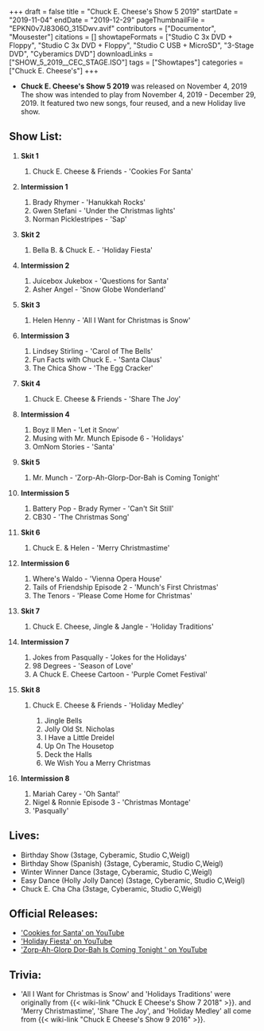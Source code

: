 +++
draft = false
title = "Chuck E. Cheese's Show 5 2019"
startDate = "2019-11-04"
endDate = "2019-12-29"
pageThumbnailFile = "EPKN0v7J8306O_315Dwv.avif"
contributors = ["Documentor", "Mousester"]
citations = []
showtapeFormats = ["Studio C 3x DVD + Floppy", "Studio C 3x DVD + Floppy", "Studio C USB + MicroSD", "3-Stage DVD", "Cyberamics DVD"]
downloadLinks = ["SHOW_5_2019__CEC_STAGE.ISO"]
tags = ["Showtapes"]
categories = ["Chuck E. Cheese's"]
+++
* **Chuck E. Cheese's Show 5 2019** was released on November 4, 2019
  The show was intended to play from November 4, 2019 - December 29, 2019. It featured two new songs, four reused, and a new Holiday live show.

## Show List:

1. **Skit 1**

   1. Chuck E. Cheese & Friends - 'Cookies For Santa'
2. **Intermission 1**

   1. Brady Rhymer - 'Hanukkah Rocks'
   2. Gwen Stefani - 'Under the Christmas lights'
   3. Norman Picklestripes - 'Sap'
3. **Skit 2**

   1. Bella B. & Chuck E. - 'Holiday Fiesta'
4. **Intermission 2**

   1. Juicebox Jukebox - 'Questions for Santa'
   2. Asher Angel - 'Snow Globe Wonderland'
5. **Skit 3**

   1. Helen Henny - 'All I Want for Christmas is Snow'
6. **Intermission 3**

   1. Lindsey Stirling - 'Carol of The Bells'
   2. Fun Facts with Chuck E. - 'Santa Claus'
   3. The Chica Show - 'The Egg Cracker'
7. **Skit 4**

   1. Chuck E. Cheese & Friends - 'Share The Joy'
8. **Intermission 4**

   1. Boyz II Men - 'Let it Snow'
   2. Musing with Mr. Munch Episode 6 - 'Holidays'
   3. OmNom Stories - 'Santa'
9. **Skit 5**

   1. Mr. Munch - 'Zorp-Ah-Glorp-Dor-Bah is Coming Tonight'
10. **Intermission 5**

    1. Battery Pop - Brady Rymer - 'Can't Sit Still'
    2. CB30 - 'The Christmas Song'
11. **Skit 6**

    1. Chuck E. & Helen - 'Merry Christmastime'
12. **Intermission 6**

    1. Where's Waldo - 'Vienna Opera House'
    2. Tails of Friendship Episode 2 - 'Munch's First Christmas'
    3. The Tenors - 'Please Come Home for Christmas'
13. **Skit 7**

    1. Chuck E. Cheese, Jingle & Jangle - 'Holiday Traditions'
14. **Intermission 7**

    1. Jokes from Pasqually - 'Jokes for the Holidays'
    2. 98 Degrees - 'Season of Love'
    3. A Chuck E. Cheese Cartoon - 'Purple Comet Festival'
15. **Skit 8**

    1. Chuck E. Cheese & Friends - 'Holiday Medley'

       1. Jingle Bells
       2. Jolly Old St. Nicholas
       3. I Have a Little Dreidel
       4. Up On The Housetop
       5. Deck the Halls
       6. We Wish You a Merry Christmas
16. **Intermission 8**

    1. Mariah Carey - 'Oh Santa!'
    2. Nigel & Ronnie Episode 3 - 'Christmas Montage'
    3. 'Pasqually'

## Lives:

* Birthday Show (3stage, Cyberamic, Studio C,Weigl)
* Birthday Show (Spanish) (3stage, Cyberamic, Studio C,Weigl)
* Winter Winner Dance (3stage, Cyberamic, Studio C,Weigl)
* Easy Dance (Holly Jolly Dance) (3stage, Cyberamic, Studio C,Weigl)
* Chuck E. Cha Cha (3stage, Cyberamic, Studio C,Weigl)

## Official Releases:

* ['Cookies for Santa' on YouTube](https://www.youtube.com/watch?v=YBxr9xyv6ts)
* ['Holiday Fiesta' on YouTube](https://www.youtube.com/watch?v=BKMcf9FNrWg)
* ['Zorp-Ah-Glorp Dor-Bah Is Coming Tonight ' on YouTube](https://www.youtube.com/watch?v=e_cjWXrYkEE)

## Trivia:

* 'All I Want for Christmas is Snow' and 'Holidays Traditions' were originally from {{< wiki-link "Chuck E Cheese's Show 7 2018" >}}. and 'Merry Christmastime', 'Share The Joy', and 'Holiday Medley' all come from {{< wiki-link "Chuck E Cheese's Show 9 2016" >}}.
